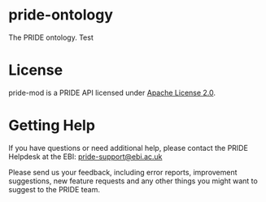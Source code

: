 # pride-ontology
The PRIDE ontology.
Test

# License

pride-mod is a PRIDE API licensed under [Apache License 2.0](http://www.apache.org/licenses/LICENSE-2.0.txt).

# Getting Help

If you have questions or need additional help, please contact the PRIDE Helpdesk at the EBI: pride-support@ebi.ac.uk

Please send us your feedback, including error reports, improvement suggestions, new feature requests and any other things you might want to suggest to the PRIDE team.
